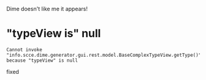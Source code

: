 Dime doesn't like me it appears!

# "typeView is" null

```
Cannot invoke "info.scce.dime.generator.gui.rest.model.BaseComplexTypeView.getType()" because "typeView" is null
```
fixed
